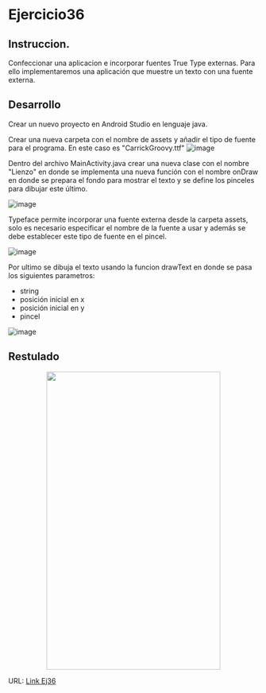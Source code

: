 # Ejercicio36
## Instruccion.
Confeccionar una aplicacion e incorporar fuentes True Type externas. Para ello implementaremos una aplicación que muestre un texto con una fuente externa.
## Desarrollo
Crear un nuevo proyecto en Android Studio en lenguaje java.


Crear una nueva carpeta con el nombre de assets y añadir el tipo de fuente para el programa. En este caso es "CarrickGroovy.ttf"
![image](https://user-images.githubusercontent.com/74793607/222177628-de2716cd-5144-4c00-aab3-75593215f4e8.png)


Dentro del archivo MainActivity.java crear una nueva clase con el nombre "Lienzo" en donde se implementa una nueva función con el nombre onDraw en donde se prepara el fondo para mostrar el texto y se define los pinceles para dibujar este último.




![image](https://user-images.githubusercontent.com/74793607/222178883-a0a2d547-b64b-4100-bc0b-3740f0c5a6b3.png)

Typeface permite incorporar una fuente externa desde la carpeta assets, solo es necesario especificar el nombre de la fuente a usar y además se debe establecer este tipo de fuente en el pincel.

![image](https://user-images.githubusercontent.com/74793607/222181992-9ecbb1a5-e68a-4513-b2e9-77d5dfe7d84b.png)

Por ultimo se dibuja el texto usando la funcion drawText en donde se pasa los siguientes parametros:
- string
- posición inicial en x
- posición inicial en y 
- pincel

![image](https://user-images.githubusercontent.com/74793607/222182444-54c463b6-f821-4619-9132-a711a8d044dc.png)

## Restulado

<p align="center"><img width='350px' height='600px' src="https://user-images.githubusercontent.com/74793607/221592984-8b6fea00-3cc8-4b5d-98fb-a33abab80a49.jpg"></p>


URL: [Link Ej36](https://github.com/Seknys/Android36)
